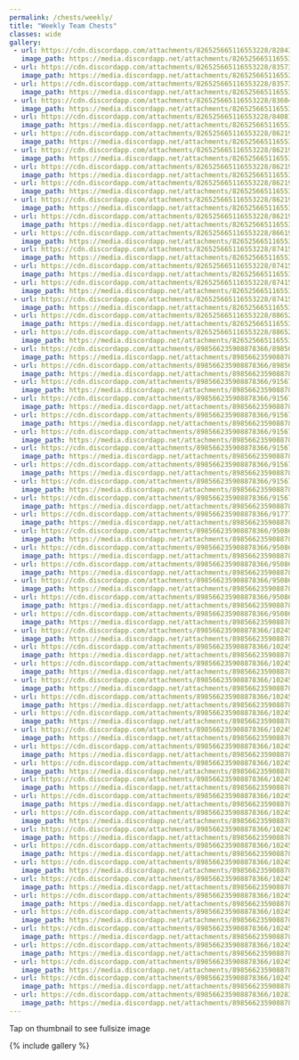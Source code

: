 ```yaml
---
permalink: /chests/weekly/
title: "Weekly Team Chests"
classes: wide
gallery:
 - url: https://cdn.discordapp.com/attachments/826525665116553228/828439500291702784/image3.png
   image_path: https://media.discordapp.net/attachments/826525665116553228/828439500291702784/image3.png?width=398&height=278
 - url: https://cdn.discordapp.com/attachments/826525665116553228/835731161807323166/IMG_3401.PNG
   image_path: https://media.discordapp.net/attachments/826525665116553228/835731161807323166/IMG_3401.PNG?width=398&height=278
 - url: https://cdn.discordapp.com/attachments/826525665116553228/835731730722979850/IMG_3491.PNG
   image_path: https://media.discordapp.net/attachments/826525665116553228/835731730722979850/IMG_3491.PNG?width=398&height=278
 - url: https://cdn.discordapp.com/attachments/826525665116553228/836040890132201492/image0.png
   image_path: https://media.discordapp.net/attachments/826525665116553228/836040890132201492/image0.png?width=398&height=278
 - url: https://cdn.discordapp.com/attachments/826525665116553228/840815697877008414/IMG_3854.PNG
   image_path: https://media.discordapp.net/attachments/826525665116553228/840815697877008414/IMG_3854.PNG?width=398&height=278
 - url: https://cdn.discordapp.com/attachments/826525665116553228/862195630809415710/IMG_3970.PNG
   image_path: https://media.discordapp.net/attachments/826525665116553228/862195630809415710/IMG_3970.PNG?width=398&height=278
 - url: https://cdn.discordapp.com/attachments/826525665116553228/862196472019681290/IMG_4287.PNG
   image_path: https://media.discordapp.net/attachments/826525665116553228/862196472019681290/IMG_4287.PNG?width=398&height=278
 - url: https://cdn.discordapp.com/attachments/826525665116553228/862197111247863848/IMG_4585.PNG
   image_path: https://media.discordapp.net/attachments/826525665116553228/862197111247863848/IMG_4585.PNG?width=398&height=278
 - url: https://cdn.discordapp.com/attachments/826525665116553228/862198154719395850/IMG_5146.PNG
   image_path: https://media.discordapp.net/attachments/826525665116553228/862198154719395850/IMG_5146.PNG?width=398&height=278
 - url: https://cdn.discordapp.com/attachments/826525665116553228/862198519250026526/IMG_5363.PNG
   image_path: https://media.discordapp.net/attachments/826525665116553228/862198519250026526/IMG_5363.PNG?width=398&height=278
 - url: https://cdn.discordapp.com/attachments/826525665116553228/862199110861848596/IMG_5848.PNG
   image_path: https://media.discordapp.net/attachments/826525665116553228/862199110861848596/IMG_5848.PNG?width=398&height=278
 - url: https://cdn.discordapp.com/attachments/826525665116553228/866190607130558484/IMG_3346.PNG
   image_path: https://media.discordapp.net/attachments/826525665116553228/866190607130558484/IMG_3346.PNG?width=398&height=278
 - url: https://cdn.discordapp.com/attachments/826525665116553228/874157621752520764/IMG_6731.PNG
   image_path: https://media.discordapp.net/attachments/826525665116553228/874157621752520764/IMG_6731.PNG?width=398&height=278
 - url: https://cdn.discordapp.com/attachments/826525665116553228/874157907451715634/IMG_7002.PNG
   image_path: https://media.discordapp.net/attachments/826525665116553228/874157907451715634/IMG_7002.PNG?width=398&height=278
 - url: https://cdn.discordapp.com/attachments/826525665116553228/874158106270130176/IMG_7278.PNG
   image_path: https://media.discordapp.net/attachments/826525665116553228/874158106270130176/IMG_7278.PNG?width=398&height=278
 - url: https://cdn.discordapp.com/attachments/826525665116553228/874158473498230805/IMG_7726.PNG
   image_path: https://media.discordapp.net/attachments/826525665116553228/874158473498230805/IMG_7726.PNG?width=398&height=278
 - url: https://cdn.discordapp.com/attachments/826525665116553228/886523714013921320/IMG_8272.PNG
   image_path: https://media.discordapp.net/attachments/826525665116553228/886523714013921320/IMG_8272.PNG?width=398&height=278
 - url: https://cdn.discordapp.com/attachments/826525665116553228/886524619887116339/IMG_8562.PNG
   image_path: https://media.discordapp.net/attachments/826525665116553228/886524619887116339/IMG_8562.PNG?width=398&height=278
 - url: https://cdn.discordapp.com/attachments/898566235908878366/898566712692191262/IMG_3980.PNG
   image_path: https://media.discordapp.net/attachments/898566235908878366/898566712692191262/IMG_3980.PNG?width=398&height=278
 - url: https://cdn.discordapp.com/attachments/898566235908878366/898567001503567911/IMG_9831.PNG
   image_path: https://media.discordapp.net/attachments/898566235908878366/898567001503567911/IMG_9831.PNG?width=398&height=278
 - url: https://cdn.discordapp.com/attachments/898566235908878366/915677099258429450/IMG_9831.PNG
   image_path: https://media.discordapp.net/attachments/898566235908878366/915677099258429450/IMG_9831.PNG?width=398&height=278
 - url: https://cdn.discordapp.com/attachments/898566235908878366/915677342666477568/IMG_0116.PNG
   image_path: https://media.discordapp.net/attachments/898566235908878366/915677342666477568/IMG_0116.PNG?width=398&height=278
 - url: https://cdn.discordapp.com/attachments/898566235908878366/915677676826656768/IMG_0296.PNG
   image_path: https://media.discordapp.net/attachments/898566235908878366/915677676826656768/IMG_0296.PNG?width=398&height=278
 - url: https://cdn.discordapp.com/attachments/898566235908878366/915677876475551754/IMG_0563.PNG
   image_path: https://media.discordapp.net/attachments/898566235908878366/915677876475551754/IMG_0563.PNG?width=398&height=278
 - url: https://cdn.discordapp.com/attachments/898566235908878366/915678303728312360/IMG_0878.PNG
   image_path: https://media.discordapp.net/attachments/898566235908878366/915678303728312360/IMG_0878.PNG?width=398&height=278
 - url: https://cdn.discordapp.com/attachments/898566235908878366/915678598839558174/IMG_1237.PNG
   image_path: https://media.discordapp.net/attachments/898566235908878366/915678598839558174/IMG_1237.PNG?width=398&height=278
 - url: https://cdn.discordapp.com/attachments/898566235908878366/915678974171029534/IMG_1886.PNG
   image_path: https://media.discordapp.net/attachments/898566235908878366/915678974171029534/IMG_1886.PNG?width=398&height=278
 - url: https://cdn.discordapp.com/attachments/898566235908878366/915679346486824990/IMG_2083.PNG
   image_path: https://media.discordapp.net/attachments/898566235908878366/915679346486824990/IMG_2083.PNG?width=398&height=278
 - url: https://cdn.discordapp.com/attachments/898566235908878366/917773063221817384/IMG_2439.PNG
   image_path: https://media.discordapp.net/attachments/898566235908878366/917773063221817384/IMG_2439.PNG?width=398&height=278
 - url: https://cdn.discordapp.com/attachments/898566235908878366/950861307421261924/IMG_2626.PNG
   image_path: https://media.discordapp.net/attachments/898566235908878366/950861307421261924/IMG_2626.PNG?width=398&height=278
 - url: https://cdn.discordapp.com/attachments/898566235908878366/950861720547651604/IMG_2802.PNG
   image_path: https://media.discordapp.net/attachments/898566235908878366/950861720547651604/IMG_2802.PNG?width=398&height=278
 - url: https://cdn.discordapp.com/attachments/898566235908878366/950862108134887435/IMG_3217.PNG
   image_path: https://media.discordapp.net/attachments/898566235908878366/950862108134887435/IMG_3217.PNG?width=398&height=278
 - url: https://cdn.discordapp.com/attachments/898566235908878366/950862302637346848/IMG_3410.PNG
   image_path: https://media.discordapp.net/attachments/898566235908878366/950862302637346848/IMG_3410.PNG?width=398&height=278
 - url: https://cdn.discordapp.com/attachments/898566235908878366/950862479695695922/IMG_3578.PNG
   image_path: https://media.discordapp.net/attachments/898566235908878366/950862479695695922/IMG_3578.PNG?width=398&height=278
 - url: https://cdn.discordapp.com/attachments/898566235908878366/950863179012005958/IMG_4671.PNG
   image_path: https://media.discordapp.net/attachments/898566235908878366/950863179012005958/IMG_4671.PNG?width=398&height=278
 - url: https://cdn.discordapp.com/attachments/898566235908878366/1024586725516918794/IMG_9450.PNG
   image_path: https://media.discordapp.net/attachments/898566235908878366/1024586725516918794/IMG_9450.PNG?width=398&height=278
 - url: https://cdn.discordapp.com/attachments/898566235908878366/1024587111975882872/IMG_4969.PNG
   image_path: https://media.discordapp.net/attachments/898566235908878366/1024587111975882872/IMG_4969.PNG?width=398&height=278
 - url: https://cdn.discordapp.com/attachments/898566235908878366/1024587239965081650/IMG_5158.PNG
   image_path: https://media.discordapp.net/attachments/898566235908878366/1024587239965081650/IMG_5158.PNG?width=398&height=278
 - url: https://cdn.discordapp.com/attachments/898566235908878366/1024587448119988294/IMG_5229.PNG
   image_path: https://media.discordapp.net/attachments/898566235908878366/1024587448119988294/IMG_5229.PNG?width=398&height=278
 - url: https://cdn.discordapp.com/attachments/898566235908878366/1024587449206325268/IMG_5312.PNG
   image_path: https://media.discordapp.net/attachments/898566235908878366/1024587449206325268/IMG_5312.PNG?width=398&height=278
 - url: https://cdn.discordapp.com/attachments/898566235908878366/1024587580995555368/IMG_5437.PNG
   image_path: https://media.discordapp.net/attachments/898566235908878366/1024587580995555368/IMG_5437.PNG?width=398&height=278
 - url: https://cdn.discordapp.com/attachments/898566235908878366/1024587700847792178/IMG_4649.PNG
   image_path: https://media.discordapp.net/attachments/898566235908878366/1024587700847792178/IMG_4649.PNG?width=398&height=278
 - url: https://cdn.discordapp.com/attachments/898566235908878366/1024587900450525225/IMG_5570.PNG
   image_path: https://media.discordapp.net/attachments/898566235908878366/1024587900450525225/IMG_5570.PNG?width=398&height=278
 - url: https://cdn.discordapp.com/attachments/898566235908878366/1024588357503811604/IMG_5874.PNG
   image_path: https://media.discordapp.net/attachments/898566235908878366/1024588357503811604/IMG_5874.PNG?width=398&height=278
 - url: https://cdn.discordapp.com/attachments/898566235908878366/1024588359189934151/IMG_5933.PNG
   image_path: https://media.discordapp.net/attachments/898566235908878366/1024588359189934151/IMG_5933.PNG?width=398&height=278
 - url: https://cdn.discordapp.com/attachments/898566235908878366/1024588495852949524/IMG_6029.PNG
   image_path: https://media.discordapp.net/attachments/898566235908878366/1024588495852949524/IMG_6029.PNG?width=398&height=278
 - url: https://cdn.discordapp.com/attachments/898566235908878366/1024588502857429022/IMG_5981.PNG
   image_path: https://media.discordapp.net/attachments/898566235908878366/1024588502857429022/IMG_5981.PNG?width=398&height=278
 - url: https://cdn.discordapp.com/attachments/898566235908878366/1024589194020003850/IMG_6136.PNG
   image_path: https://media.discordapp.net/attachments/898566235908878366/1024589194020003850/IMG_6136.PNG?width=398&height=278
 - url: https://cdn.discordapp.com/attachments/898566235908878366/1024589194670133248/IMG_6077.PNG
   image_path: https://media.discordapp.net/attachments/898566235908878366/1024589194670133248/IMG_6077.PNG?width=398&height=278
 - url: https://cdn.discordapp.com/attachments/898566235908878366/1024589301935251547/IMG_5110.PNG
   image_path: https://media.discordapp.net/attachments/898566235908878366/1024589301935251547/IMG_5110.PNG?width=398&height=278
 - url: https://cdn.discordapp.com/attachments/898566235908878366/1024589421896544287/IMG_6365.PNG
   image_path: https://media.discordapp.net/attachments/898566235908878366/1024589421896544287/IMG_6365.PNG?width=398&height=278
 - url: https://cdn.discordapp.com/attachments/898566235908878366/1024589422840262676/IMG_6336.PNG
   image_path: https://media.discordapp.net/attachments/898566235908878366/1024589422840262676/IMG_6336.PNG?width=398&height=278
 - url: https://cdn.discordapp.com/attachments/898566235908878366/1024589533095919657/IMG_6477.PNG
   image_path: https://media.discordapp.net/attachments/898566235908878366/1024589533095919657/IMG_6477.PNG?width=398&height=278
 - url: https://cdn.discordapp.com/attachments/898566235908878366/1024589720786829362/IMG_5554.PNG
   image_path: https://media.discordapp.net/attachments/898566235908878366/1024589720786829362/IMG_5554.PNG?width=398&height=278
 - url: https://cdn.discordapp.com/attachments/898566235908878366/1024589740953047050/IMG_6578.PNG
   image_path: https://media.discordapp.net/attachments/898566235908878366/1024589740953047050/IMG_6578.PNG?width=398&height=278
 - url: https://cdn.discordapp.com/attachments/898566235908878366/1024589741020151838/IMG_6609.PNG
   image_path: https://media.discordapp.net/attachments/898566235908878366/1024589741020151838/IMG_6609.PNG?width=398&height=278
 - url: https://cdn.discordapp.com/attachments/898566235908878366/1024589839972175894/IMG_6691.PNG
   image_path: https://media.discordapp.net/attachments/898566235908878366/1024589839972175894/IMG_6691.PNG?width=398&height=278
 - url: https://cdn.discordapp.com/attachments/898566235908878366/1028380464622350437/IMG_6802.PNG
   image_path: https://media.discordapp.net/attachments/898566235908878366/1028380464622350437/IMG_6802.PNG?width=398&height=278
---  
```


Tap on thumbnail to see fullsize image

{% include gallery %}














































































































































































































































































































































































































































































































































































































































































































































































































































































































































